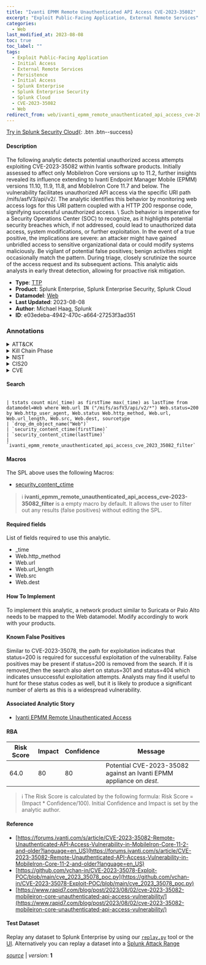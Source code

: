 ```yaml
---
title: "Ivanti EPMM Remote Unauthenticated API Access CVE-2023-35082"
excerpt: "Exploit Public-Facing Application, External Remote Services"
categories:
  - Web
last_modified_at: 2023-08-08
toc: true
toc_label: ""
tags:
  - Exploit Public-Facing Application
  - Initial Access
  - External Remote Services
  - Persistence
  - Initial Access
  - Splunk Enterprise
  - Splunk Enterprise Security
  - Splunk Cloud
  - CVE-2023-35082
  - Web
redirect_from: web/ivanti_epmm_remote_unauthenticated_api_access_cve-2023-35082/
---
```




[Try in Splunk Security Cloud](https://www.splunk.com/en_us/cyber-security.html){: .btn .btn--success}

#### Description

The following analytic detects potential unauthorized access attempts exploiting CVE-2023-35082 within Ivantis software products. Initially assessed to affect only MobileIron Core versions up to 11.2, further insights revealed its influence extending to Ivanti Endpoint Manager Mobile (EPMM) versions 11.10, 11.9, 11.8, and MobileIron Core 11.7 and below. The vulnerability facilitates unauthorized API access via the specific URI path /mifs/asfV3/api/v2/. The analytic identifies this behavior by monitoring web access logs for this URI pattern coupled with a HTTP 200 response code, signifying successful unauthorized access. \ Such behavior is imperative for a Security Operations Center (SOC) to recognize, as it highlights potential security breaches which, if not addressed, could lead to unauthorized data access, system modifications, or further exploitation. In the event of a true positive, the implications are severe: an attacker might have gained unbridled access to sensitive organizational data or could modify systems maliciously. Be vigilant of potential false positives; benign activities might occasionally match the pattern. During triage, closely scrutinize the source of the access request and its subsequent actions. This analytic aids analysts in early threat detection, allowing for proactive risk mitigation.

- **Type**: [TTP](https://github.com/splunk/security_content/wiki/Detection-Analytic-Types)
- **Product**: Splunk Enterprise, Splunk Enterprise Security, Splunk Cloud
- **Datamodel**: [Web](https://docs.splunk.com/Documentation/CIM/latest/User/Web)
- **Last Updated**: 2023-08-08
- **Author**: Michael Haag, Splunk
- **ID**: e03edeba-4942-470c-a664-27253f3ad351

### Annotations
<details>
  <summary>ATT&CK</summary>

<div markdown="1">

#### [ATT&CK](https://attack.mitre.org/)

| ID          | Technique   | Tactic         |
| ----------- | ----------- |--------------- |
| [T1190](https://attack.mitre.org/techniques/T1190/) | Exploit Public-Facing Application | Initial Access |

| [T1133](https://attack.mitre.org/techniques/T1133/) | External Remote Services | Persistence, Initial Access |

</div>
</details>


<details>
  <summary>Kill Chain Phase</summary>

<div markdown="1">

* Delivery
* Installation


</div>
</details>


<details>
  <summary>NIST</summary>

<div markdown="1">

* DE.CM



</div>
</details>

<details>
  <summary>CIS20</summary>

<div markdown="1">

* CIS 13



</div>
</details>

<details>
  <summary>CVE</summary>

<div markdown="1">

| ID          | Summary | [CVSS](https://nvd.nist.gov/vuln-metrics/cvss) |
| ----------- | ----------- | -------------- |
| [CVE-2023-35082](https://nvd.nist.gov/vuln/detail/CVE-2023-35082) | An authentication bypass vulnerability in Ivanti EPMM 11.10 and older, allows unauthorized users to access restricted functionality or resources of the application without proper authentication. This vulnerability is unique to CVE-2023-35078 announced earlier. | None |



</div>
</details>


#### Search

```

| tstats count min(_time) as firstTime max(_time) as lastTime from datamodel=Web where Web.url IN ("/mifs/asfV3/api/v2/*") Web.status=200 by Web.http_user_agent, Web.status Web.http_method, Web.url, Web.url_length, Web.src, Web.dest, sourcetype 
| `drop_dm_object_name("Web")` 
| `security_content_ctime(firstTime)` 
| `security_content_ctime(lastTime)` 
| `ivanti_epmm_remote_unauthenticated_api_access_cve_2023_35082_filter`
```

#### Macros
The SPL above uses the following Macros:
* [security_content_ctime](https://github.com/splunk/security_content/blob/develop/macros/security_content_ctime.yml)

> :information_source:
> **ivanti_epmm_remote_unauthenticated_api_access_cve-2023-35082_filter** is a empty macro by default. It allows the user to filter out any results (false positives) without editing the SPL.



#### Required fields
List of fields required to use this analytic.
* _time
* Web.http_method
* Web.url
* Web.url_length
* Web.src
* Web.dest



#### How To Implement
To implement this analytic, a network product similar to Suricata or Palo Alto needs to be mapped to the Web datamodel. Modify accordingly to work with your products.
#### Known False Positives
Similar to CVE-2023-35078, the path for exploitation indicates that status=200 is required for successful exploitation of the vulnerability. False positives may be present if status=200 is removed from the search.  If it is removed,then the search also alert on status=301 and status=404 which indicates unsuccessful exploitation attempts.  Analysts may find it useful to hunt for these status codes as well, but it is likely to produce a significant number of alerts as this is a widespread vulnerability.

#### Associated Analytic Story
* [Ivanti EPMM Remote Unauthenticated Access](/stories/ivanti_epmm_remote_unauthenticated_access)




#### RBA

| Risk Score  | Impact      | Confidence   | Message      |
| ----------- | ----------- |--------------|--------------|
| 64.0 | 80 | 80 | Potential CVE-2023-35082 against an Ivanti EPMM appliance on $dest$. |


> :information_source:
> The Risk Score is calculated by the following formula: Risk Score = (Impact * Confidence/100). Initial Confidence and Impact is set by the analytic author.


#### Reference

* [https://forums.ivanti.com/s/article/CVE-2023-35082-Remote-Unauthenticated-API-Access-Vulnerability-in-MobileIron-Core-11-2-and-older?language=en_US](https://forums.ivanti.com/s/article/CVE-2023-35082-Remote-Unauthenticated-API-Access-Vulnerability-in-MobileIron-Core-11-2-and-older?language=en_US)
* [https://github.com/vchan-in/CVE-2023-35078-Exploit-POC/blob/main/cve_2023_35078_poc.py](https://github.com/vchan-in/CVE-2023-35078-Exploit-POC/blob/main/cve_2023_35078_poc.py)
* [https://www.rapid7.com/blog/post/2023/08/02/cve-2023-35082-mobileiron-core-unauthenticated-api-access-vulnerability/](https://www.rapid7.com/blog/post/2023/08/02/cve-2023-35082-mobileiron-core-unauthenticated-api-access-vulnerability/)



#### Test Dataset
Replay any dataset to Splunk Enterprise by using our [`replay.py`](https://github.com/splunk/attack_data#using-replaypy) tool or the [UI](https://github.com/splunk/attack_data#using-ui).
Alternatively you can replay a dataset into a [Splunk Attack Range](https://github.com/splunk/attack_range#replay-dumps-into-attack-range-splunk-server)




[*source*](https://github.com/splunk/security_content/tree/develop/detections/web/ivanti_epmm_remote_unauthenticated_api_access_cve-2023-35082.yml) \| *version*: **1**